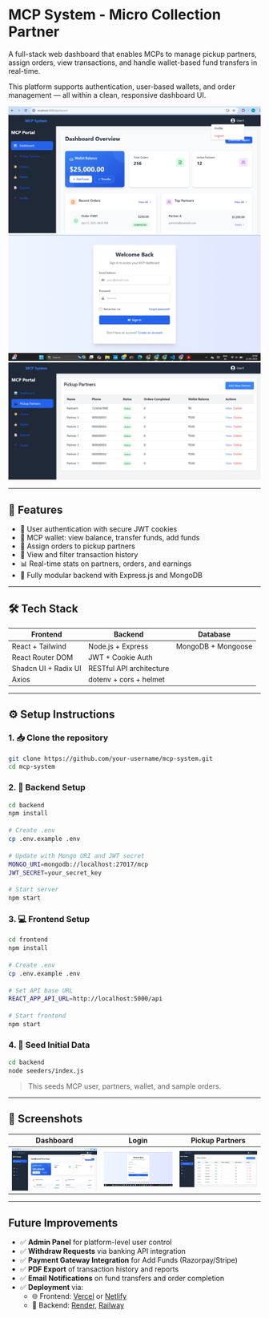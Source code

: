 # MCP System - Micro Collection Partner

A full-stack web dashboard that enables MCPs to manage pickup partners, assign orders, view transactions, and handle wallet-based fund transfers in real-time.

This platform supports authentication, user-based wallets, and order management — all within a clean, responsive dashboard UI.

![Dashboard Screenshot](./screenshots/dashboard.png)
![Login Screenshot](./screenshots/login.png)
![Partner Screenshot](./screenshots/partners.png)

---

## 🚀 Features

- 🔐 User authentication with secure JWT cookies
- 🧑 MCP wallet: view balance, transfer funds, add funds
- 🛵 Assign orders to pickup partners
- 🧾 View and filter transaction history
- 📊 Real-time stats on partners, orders, and earnings
- 📁 Fully modular backend with Express.js and MongoDB

---

## 🛠️ Tech Stack

| Frontend                  | Backend                 | Database     |
|--------------------------|-------------------------|--------------|
| React + Tailwind         | Node.js + Express       | MongoDB + Mongoose |
| React Router DOM         | JWT + Cookie Auth       |              |
| Shadcn UI + Radix UI     | RESTful API architecture|              |
| Axios                    | dotenv + cors + helmet  |              |

---

## ⚙️ Setup Instructions

### 1. 📥 Clone the repository
```bash
git clone https://github.com/your-username/mcp-system.git
cd mcp-system
```

### 2. 🔧 Backend Setup
```bash
cd backend
npm install

# Create .env
cp .env.example .env

# Update with Mongo URI and JWT secret
MONGO_URI=mongodb://localhost:27017/mcp
JWT_SECRET=your_secret_key

# Start server
npm start
```

### 3. 💻 Frontend Setup
```bash
cd frontend
npm install

# Create .env
cp .env.example .env

# Set API base URL
REACT_APP_API_URL=http://localhost:5000/api

# Start frontend
npm start
```

### 4. 🧪 Seed Initial Data
```bash
cd backend
node seeders/index.js
```

> This seeds MCP user, partners, wallet, and sample orders.

---

## 📸 Screenshots



| Dashboard | Login | Pickup Partners |
|----------|--------|-----------------|
| ![Dashboard](./screenshots/dashboard.png) | ![Login](./screenshots/login.png) | ![Partners](./screenshots/partners.png) |



---

## Future Improvements

- ✅ **Admin Panel** for platform-level user control
- ✅ **Withdraw Requests** via banking API integration
- ✅ **Payment Gateway Integration** for Add Funds (Razorpay/Stripe)
- ✅ **PDF Export** of transaction history and reports
- ✅ **Email Notifications** on fund transfers and order completion
- ✅ **Deployment** via:
  - 🌐 Frontend: [Vercel](https://vercel.com) or [Netlify](https://netlify.com)
  - 🚀 Backend: [Render](https://render.com), [Railway](https://railway.app)
